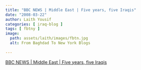 ```yaml
---
title: "BBC NEWS | Middle East | Five years, five Iraqis"
date: "2008-03-22"
author: Laith Yousif
categories: [ iraq-blog ]
tags: [ fbtny ]
image:
  path: assets/laith/images/fbtn.jpg
  alt: From Baghdad To New York Blogs
  
---
```


[BBC NEWS | Middle East | Five years, five Iraqis](https://news.bbc.co.uk/2/hi/middle_east/7305270.stm)
